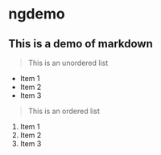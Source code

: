 # ngdemo

## This is a demo of markdown

> This is an unordered list

- Item 1
- Item 2
- Item 3

> This is an ordered list

1. Item 1
2. Item 2
3. Item 3

